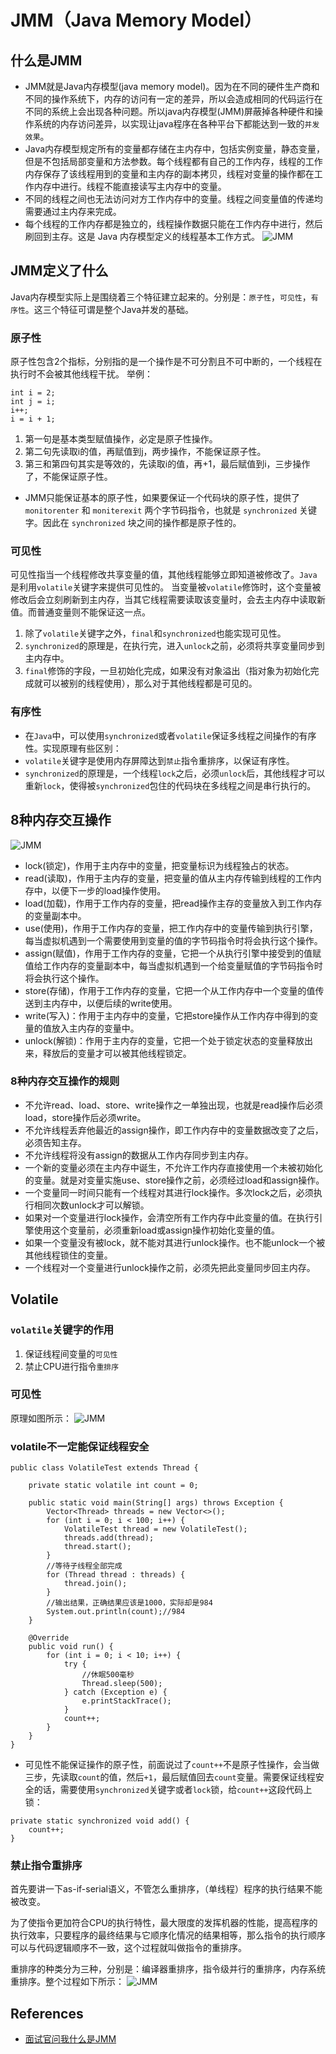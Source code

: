 # JMM（Java Memory Model）

## 什么是JMM
- JMM就是Java内存模型(java memory model)。因为在不同的硬件生产商和不同的操作系统下，内存的访问有一定的差异，所以会造成相同的代码运行在不同的系统上会出现各种问题。所以java内存模型(JMM)屏蔽掉各种硬件和操作系统的内存访问差异，以实现让java程序在各种平台下都能达到一致的`并发效果`。
- Java内存模型规定所有的变量都存储在主内存中，包括实例变量，静态变量，但是不包括局部变量和方法参数。每个线程都有自己的工作内存，线程的工作内存保存了该线程用到的变量和主内存的副本拷贝，线程对变量的操作都在工作内存中进行。线程不能直接读写主内存中的变量。
- 不同的线程之间也无法访问对方工作内存中的变量。线程之间变量值的传递均需要通过主内存来完成。
- 每个线程的工作内存都是独立的，线程操作数据只能在工作内存中进行，然后刷回到主存。这是 Java 内存模型定义的线程基本工作方式。
![JMM](https://pic3.zhimg.com/80/v2-f36f366c07a6188ea3fdefc794ba021a_1440w.webp)

## JMM定义了什么
Java内存模型实际上是围绕着三个特征建立起来的。分别是：`原子性`，`可见性`，`有序性`。这三个特征可谓是整个Java并发的基础。
### 原子性
原子性包含2个指标，分别指的是一个操作是不可分割且不可中断的，一个线程在执行时不会被其他线程干扰。
举例：
```
int i = 2;
int j = i;
i++;
i = i + 1;
```
1. 第一句是基本类型赋值操作，必定是原子性操作。
2. 第二句先读取i的值，再赋值到j，两步操作，不能保证原子性。
3. 第三和第四句其实是等效的，先读取i的值，再+1，最后赋值到i，三步操作了，不能保证原子性。

- JMM只能保证基本的原子性，如果要保证一个代码块的原子性，提供了`monitorenter` 和 `moniterexit` 两个字节码指令，也就是 `synchronized` 关键字。因此在 `synchronized` 块之间的操作都是原子性的。

### 可见性
可见性指当一个线程修改共享变量的值，其他线程能够立即知道被修改了。`Java`是利用`volatile`关键字来提供可见性的。 当变量被`volatile`修饰时，这个变量被修改后会立刻刷新到主内存，当其它线程需要读取该变量时，会去主内存中读取新值。而普通变量则不能保证这一点。
1. 除了`volatile`关键字之外，`final`和`synchronized`也能实现可见性。
2. `synchronized`的原理是，在执行完，进入`unlock`之前，必须将共享变量同步到主内存中。
3. `final`修饰的字段，一旦初始化完成，如果没有对象溢出（指对象为初始化完成就可以被别的线程使用），那么对于其他线程都是可见的。
### 有序性
- 在`Java`中，可以使用`synchronized`或者`volatile`保证多线程之间操作的有序性。实现原理有些区别：
- `volatile`关键字是使用内存屏障达到`禁止`指令重排序，以保证有序性。
- `synchronized`的原理是，一个线程`lock`之后，必须`unlock`后，其他线程才可以重新`lock`，使得被`synchronized`包住的代码块在多线程之间是串行执行的。
## 8种内存交互操作
![JMM](https://pic4.zhimg.com/80/v2-42d8f894f17ccf13252d8d8d6285f86b_1440w.webp)
- lock(锁定)，作用于主内存中的变量，把变量标识为线程独占的状态。
- read(读取)，作用于主内存的变量，把变量的值从主内存传输到线程的工作内存中，以便下一步的load操作使用。
- load(加载)，作用于工作内存的变量，把read操作主存的变量放入到工作内存的变量副本中。
- use(使用)，作用于工作内存的变量，把工作内存中的变量传输到执行引擎，每当虚拟机遇到一个需要使用到变量的值的字节码指令时将会执行这个操作。
- assign(赋值)，作用于工作内存的变量，它把一个从执行引擎中接受到的值赋值给工作内存的变量副本中，每当虚拟机遇到一个给变量赋值的字节码指令时将会执行这个操作。
- store(存储)，作用于工作内存的变量，它把一个从工作内存中一个变量的值传送到主内存中，以便后续的write使用。
- write(写入)：作用于主内存中的变量，它把store操作从工作内存中得到的变量的值放入主内存的变量中。
- unlock(解锁)：作用于主内存的变量，它把一个处于锁定状态的变量释放出来，释放后的变量才可以被其他线程锁定。

### 8种内存交互操作的规则
- 不允许read、load、store、write操作之一单独出现，也就是read操作后必须load，store操作后必须write。
- 不允许线程丢弃他最近的assign操作，即工作内存中的变量数据改变了之后，必须告知主存。
- 不允许线程将没有assign的数据从工作内存同步到主内存。
- 一个新的变量必须在主内存中诞生，不允许工作内存直接使用一个未被初始化的变量。就是对变量实施use、store操作之前，必须经过load和assign操作。
- 一个变量同一时间只能有一个线程对其进行lock操作。多次lock之后，必须执行相同次数unlock才可以解锁。
- 如果对一个变量进行lock操作，会清空所有工作内存中此变量的值。在执行引擎使用这个变量前，必须重新load或assign操作初始化变量的值。
- 如果一个变量没有被lock，就不能对其进行unlock操作。也不能unlock一个被其他线程锁住的变量。
- 一个线程对一个变量进行unlock操作之前，必须先把此变量同步回主内存。



## Volatile
### `volatile`关键字的作用
1. 保证线程间变量的`可见性`
2. 禁止CPU进行指令`重排序`
### 可见性
原理如图所示：
![JMM](https://pic3.zhimg.com/80/v2-2ce112590b4b81cdb02b8839d9d8b686_1440w.webp)
### volatile不一定能保证线程安全
```
public class VolatileTest extends Thread {

    private static volatile int count = 0;

    public static void main(String[] args) throws Exception {
        Vector<Thread> threads = new Vector<>();
        for (int i = 0; i < 100; i++) {
            VolatileTest thread = new VolatileTest();
            threads.add(thread);
            thread.start();
        }
        //等待子线程全部完成
        for (Thread thread : threads) {
            thread.join();
        }
        //输出结果，正确结果应该是1000，实际却是984
        System.out.println(count);//984
    }

    @Override
    public void run() {
        for (int i = 0; i < 10; i++) {
            try {
                //休眠500毫秒
                Thread.sleep(500);
            } catch (Exception e) {
                e.printStackTrace();
            }
            count++;
        }
    }
}
```
- 可见性不能保证操作的原子性，前面说过了`count++`不是原子性操作，会当做三步，先读取`count`的值，然后`+1`，最后赋值回去`count`变量。需要保证线程安全的话，需要使用`synchronized`关键字或者`lock`锁，给`count++`这段代码上锁：
```
private static synchronized void add() {
    count++;
}
```
### 禁止指令重排序
首先要讲一下as-if-serial语义，不管怎么重排序，（单线程）程序的执行结果不能被改变。

为了使指令更加符合CPU的执行特性，最大限度的发挥机器的性能，提高程序的执行效率，只要程序的最终结果与它顺序化情况的结果相等，那么指令的执行顺序可以与代码逻辑顺序不一致，这个过程就叫做指令的重排序。

重排序的种类分为三种，分别是：编译器重排序，指令级并行的重排序，内存系统重排序。整个过程如下所示：
![JMM](https://pic1.zhimg.com/80/v2-f50b6067d0c759b20bc7bea72f0e4690_1440w.webp)
## References
- [面试官问我什么是JMM](https://zhuanlan.zhihu.com/p/258393139)
